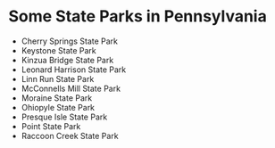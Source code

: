# Some State Parks in Pennsylvania

- Cherry Springs State Park
- Keystone State Park
- Kinzua Bridge State Park
- Leonard Harrison State Park
- Linn Run State Park
- McConnells Mill State Park
- Moraine State Park
- Ohiopyle State Park
- Presque Isle State Park
- Point State Park
- Raccoon Creek State Park

